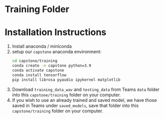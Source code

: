 # Training Folder

# Installation Instructions

1. Install anaconda / miniconda
2. setup our `capstone` anaconda environment:
   ```bash
   cd capstone/training
   conda create -n capstone python=3.9
   conda activate capstone
   conda install tensorflow
   pip install librosa pyaudio ipykernel matplotlib
   ```
3. Download `training_data_wav` and `testing_data` from Teams `data` folder into this `capstone/training` folder on your computer.
4. If you wish to use an already trained and saved model, we have those saved in Teams under `saved_models`, save that folder into this `capstone/training` folder on your computer.
